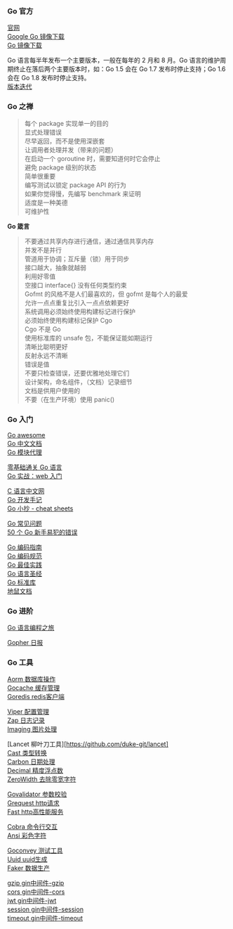 
### Go 官方
[官网](https://go.dev/)  
[Google Go 镜像下载](https://golang.google.cn/dl/)  
[Go 镜像下载](https://gomirrors.org/)  

Go 语言每半年发布一个主要版本，一般在每年的 2 月和 8 月。Go 语言的维护周期终止在落后两个主要版本时，如：Go 1.5 会在 Go 1.7 发布时停止支持；Go 1.6 会在 Go 1.8 发布时停止支持。  
[版本迭代](https://golang.org/doc/devel/release.html)  

### Go 之禅
> 每个 package 实现单一的目的  
> 显式处理错误  
> 尽早返回，而不是使用深嵌套  
> 让调用者处理并发（带来的问题）  
> 在启动一个 goroutine 时，需要知道何时它会停止  
> 避免 package 级别的状态  
> 简单很重要  
> 编写测试以锁定 package API 的行为  
> 如果你觉得慢，先编写 benchmark 来证明  
> 适度是一种美德  
> 可维护性  

**Go 箴言**  
> 不要通过共享内存进行通信，通过通信共享内存  
> 并发不是并行  
> 管道用于协调；互斥量（锁）用于同步  
> 接口越大，抽象就越弱  
> 利用好零值  
> 空接口 interface{} 没有任何类型约束  
> Gofmt 的风格不是人们最喜欢的，但 gofmt 是每个人的最爱  
> 允许一点点重复比引入一点点依赖更好  
> 系统调用必须始终使用构建标记进行保护  
> 必须始终使用构建标记保护 Cgo  
> Cgo 不是 Go  
> 使用标准库的 unsafe 包，不能保证能如期运行  
> 清晰比聪明更好  
> 反射永远不清晰  
> 错误是值  
> 不要只检查错误，还要优雅地处理它们  
> 设计架构，命名组件，（文档）记录细节  
> 文档是供用户使用的  
> 不要（在生产环境）使用 panic()  

### Go 入门
[Go awesome](https://github.com/avelino/awesome-go)  
[Go 中文文档](https://go-zh.org/doc/)  
[Go 模块代理](https://goproxy.cn/)  

[零基础通关 Go 语言](https://juejin.cn/book/7039174186522116131)  
[Go 实战：web 入门](https://learnku.com/courses/go-basic/1.17)  

[C 语言中文网](http://c.biancheng.net/)  
[Go 开发手记](https://github.com/kevinyan815/gocookbook)  
[Go 小抄 - cheat sheets](https://yourbasic.org/golang/#cheat-sheets)  

[Go 常见问题](https://learnku.com/go/wikis/38175)  
[50 个 Go 新手易犯的错误](https://learnku.com/go/wikis/49781)  

[Go 编码指南](https://learnku.com/go/wikis/38174)  
[Go 编码规范](https://learnku.com/go/wikis/38426)  
[Go 最佳实践](https://learnku.com/go/wikis/38430)  
[Go 语言圣经](https://yar999.gitbook.io/gopl-zh/)  
[Go 标准库](http://books.studygolang.com/The-Golang-Standard-Library-by-Example/)  
[地鼠文档](https://www.topgoer.cn/)  

### Go 进阶
[Go 语言编程之旅](https://golang2.eddycjy.com/)  

[Gopher 日报](https://github.com/bigwhite/gopherdaily)  

### Go 工具
[Aorm 数据库操作](https://github.com/tangpanqing/aorm)  
[Gocache 缓存管理](https://github.com/eko/gocache)  
[Goredis redis客户端](https://github.com/redis/go-redis)  

[Viper 配置管理](http://github.com/spf13/viper)  
[Zap 日志记录](https://github.com/uber-go/zap)  
[Imaging 图片处理](https://github.com/disintegration/imaging)  

[Lancet 柳叶刀工具][https://github.com/duke-git/lancet]  
[Cast 类型转换](https://github.com/spf13/cast)  
[Carbon 日期处理](https://github.com/golang-module/carbon)  
[Decimal 精度浮点数](https://github.com/shopspring/decimal)  
[ZeroWidth 去除零宽字符](https://github.com/trubitsyn/go-zero-width)  

[Govalidator 参数校验](https://github.com/asaskevich/govalidator)  
[Grequest http请求](https://github.com/levigross/grequests)  
[Fast http高性能服务](https://github.com/valyala/fasthttp)  

[Cobra 命令行交互](https://github.com/spf13/cobra)  
[Ansi 彩色字符](https://github.com/mgutz/ansi)  

[Goconvey 测试工具](https://github.com/smartystreets/goconvey)  
[Uuid uuid生成](https://github.com/pborman/uuid)  
[Faker 数据生产](https://github.com/go-faker/faker)  

[gzip gin中间件-gzip](https://github.com/gin-contrib/gzip)  
[cors gin中间件-cors](https://github.com/gin-contrib/cors)  
[jwt gin中间件-jwt](https://github.com/appleboy/gin-jwt)  
[session gin中间件-session](https://github.com/gin-contrib/sessions)  
[timeout gin中间件-timeout](https://github.com/gin-contrib/timeout)  
